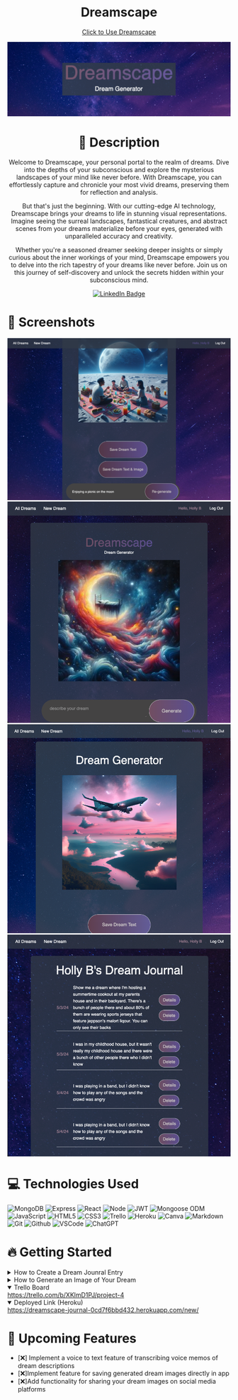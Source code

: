   <div id="description" align="center">

  # Dreamscape

  [Click to Use Dreamscape](https://dreamscape-journal-0cd7f6bbd432.herokuapp.com/new/)

<div id="header" align="center">

  <img src="/Dreamscape.png">

</div>

# :pencil: Description

Welcome to Dreamscape, your personal portal to the realm of dreams. Dive into the depths of your subconscious and explore the mysterious landscapes of your mind like never before. With Dreamscape, you can effortlessly capture and chronicle your most vivid dreams, preserving them for reflection and analysis.

But that's just the beginning. With our cutting-edge AI technology, Dreamscape brings your dreams to life in stunning visual representations. Imagine seeing the surreal landscapes, fantastical creatures, and abstract scenes from your dreams materialize before your eyes, generated with unparalleled accuracy and creativity.

Whether you're a seasoned dreamer seeking deeper insights or simply curious about the inner workings of your mind, Dreamscape empowers you to delve into the rich tapestry of your dreams like never before. Join us on this journey of self-discovery and unlock the secrets hidden within your subconscious mind.

[![LinkedIn Badge](https://img.shields.io/badge/-@hbieber-blue?style=flat&logo=Linkedin&logoColor=black)](https://www.linkedin.com/in/holly-bieber/)
  </div>

 # :camera_flash: Screenshots 

<img src="/ImageGen.png">
<img src="/ImageGenHome.png">
<img src="/DreamExample.png">
<img src="/Index.png">

# :computer: Technologies Used

  ![MongoDB](https://img.shields.io/badge/-MongoDB-05122A?style=flat&logo=mongodb)
  ![Express](https://img.shields.io/badge/-Express-05122A?style=flat&logo=express)
  ![React](https://img.shields.io/badge/-React-05122A?style=flat&logo=react)
  ![Node](https://img.shields.io/badge/-Node.js-05122A?style=flat&logo=node.js)
  ![JWT](https://img.shields.io/badge/-JSON_Web_Tokens-05122A?style=flat&logo=jsonwebtokens)
  ![Mongoose ODM](https://img.shields.io/badge/-Mongoose_ODM-05122A?style=flat&logo=mongodb)
  ![JavaScript](https://img.shields.io/badge/-JavaScript-05122A?style=flat&logo=javascript)
  ![HTML5](https://img.shields.io/badge/-HTML5-05122A?style=flat&logo=html5)
  ![CSS3](https://img.shields.io/badge/-CSS-05122A?style=flat&logo=css3)
  ![Trello](https://img.shields.io/badge/-Trello-05122A?style=flat&logo=trello)
  ![Heroku](https://img.shields.io/badge/-Heroku-05122A?style=flat&logo=heroku)
  ![Canva](https://img.shields.io/badge/-Canva-05122A?style=flat&logo=canva)
  ![Markdown](https://img.shields.io/badge/-Markdown-05122A?style=flat&logo=markdown)
  ![Git](https://img.shields.io/badge/-Git-05122A?style=flat&logo=git)
  ![Github](https://img.shields.io/badge/-GitHub-05122A?style=flat&logo=github)
  ![VSCode](https://img.shields.io/badge/-VS_Code-05122A?style=flat&logo=visualstudio)
  ![ChatGPT](https://img.shields.io/badge/ChatGPT-74aa9c?style=for-the-badge&logo=openai&logoColor=white)


# :fire: Getting Started

<details>
  <summary> How to Create a Dream Jounral Entry </summary>
    1. Log in or sign up for a new account
    2. Navigate to the "All Dreams" page
    3. Scroll to the bottom and describe your dream in detail
    4. Click "Save Dream"
</details>

<details>
  <summary> How to Generate an Image of Your Dream </summary>
    1. Log in or sign up for a new account
    2. Navigate to the "New Dream" page
    3. Describe your dream in as much detail as possible, be SPECIFIC!
    4. Click "Generate" and watch your dream unfold before your eyes
</details>

<details open>
  <summary> Trello Board </summary>
  <a href="https://trello.com/b/XKlmD1PJ/project-4"
    > https://trello.com/b/XKlmD1PJ/project-4 </a
  >
</details>

<details open>
  <summary> Deployed Link (Heroku) </summary>
  <a href="https://dreamscape-journal-0cd7f6bbd432.herokuapp.com/new/"
    > https://dreamscape-journal-0cd7f6bbd432.herokuapp.com/new/</a
  >
</details>

# :satellite: Upcoming Features

- [:x:] Implement a voice to text feature of transcribing voice memos of dream descriptions
- [:x:]Implement feature for saving generated dream images directly in app
- [:x:]Add functionality for sharing your dream images on social media platforms
